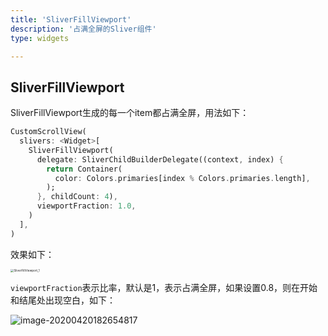 ```yaml
---
title: 'SliverFillViewport'
description: '占满全屏的Sliver组件'
type: widgets

---
```




## SliverFillViewport



SliverFillViewport生成的每一个item都占满全屏，用法如下：

```dart
CustomScrollView(
  slivers: <Widget>[
    SliverFillViewport(
      delegate: SliverChildBuilderDelegate((context, index) {
        return Container(
          color: Colors.primaries[index % Colors.primaries.length],
        );
      }, childCount: 4),
      viewportFraction: 1.0,
    )
  ],
)
```

效果如下：

<img src="http://img.laomengit.com/SliverFillViewport_1.gif" alt="SliverFillViewport_1" style="zoom:33%;" />

`viewportFraction`表示比率，默认是1，表示占满全屏，如果设置0.8，则在开始和结尾处出现空白，如下：

![image-20200420182654817](http://img.laomengit.com/image-20200420182654817.png)

